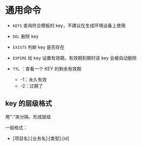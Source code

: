 # 通用命令



- `KEYS` 查询符合模板的 key，不建议在生成环境设备上使用

- `DEL` 删除 key

- `EXISTS` 判断 key 是否存在

- `EXPIRE` 给 key 设置有效期，有效期到期时该 key 会被自动删除

- `TTL` ：查看一个 KEY 的剩余有效期
  - -1：永久有效
  - -2：过期了

## key 的层级格式

用":"来分隔，形成层级

一般格式：

- \[项目名\]:\[业务名]:\[类型]:\[id\]

